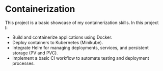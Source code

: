 # Containerization
This project is a basic showcase of my containerization skills.
In this project I:
- Build and containerize applications using Docker.
- Deploy containers to Kubernetes (Minikube).
- Integrate Helm for managing deployments, services, and persistent storage (PV and PVC).
- Implement a basic CI workflow to automate testing and deployment processes.
